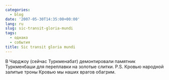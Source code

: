 ```yaml
---
categories:
  - blog
date: '2007-05-30T14:35:00+00:00'
lang: ru
slug: sic-transit-gloria-mundi
tags:
  - однако
  - события
title: Sic transit gloria mundi
---
```




В Чарджоу (сейчас Туркменабат) демонтировали памятник Туркменбаши для переплавки на золотые слитки. P.S. Кровью народной залитые троны Кровью мы наших врагов обагрим.